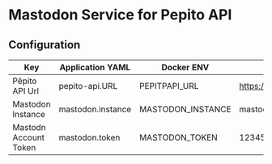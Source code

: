 # Mastodon Service for Pepito API

## Configuration
| Key                   | Application YAML  | Docker ENV        | Example value                            |
|-----------------------|-------------------|-------------------|------------------------------------------|
| Pêpito API Url        | pepito-api.URL    | PEPITPAPI_URL     | https://api.thecatdoor.com/sse/v1/events |
| Mastodon Instance     | mastodon.instance | MASTODON_INSTANCE | mastodon.social                          |
| Mastodn Account Token | mastodon.token    | MASTODON_TOKEN    | 123456789                                |